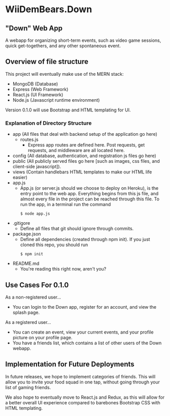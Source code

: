 # WiiDemBears.Down

## "Down" Web App

A webapp for organizing short-term events, such as video game sessions, quick get-togethers, and any other spontaneous event.   

## Overview of file structure

This project will eventually make use of the MERN stack:
* MongoDB (Database)
* Express (Web Framework)
* React.js (UI Framework)
* Node.js (Javascript runtime environment)

Version 0.1.0 will use Bootstrap and HTML templating for UI. 

### Explanation of Directory Structure

* app (All files that deal with backend setup of the application go here)
    * routes.js
       * Express app routes are defined here. Post requests, get requests, and middleware are all located here. 
* config (All database, authentication, and registration js files go here)
* public (All publicly served files go here [such as images, css files, and client-side javascript]).
* views (Contain handlebars HTML templates to make our HTML life easier)
* app.js
    * App.js (or server.js should we choose to deploy on Heroku), is the entry point to the web app. Everything begins from
    this js file, and almost every file in the project can be reached through this file. To run the app, in a terminal run
    the command 
        ```console 
        $ node app.js 
        ```
* .gitigore
    * Define all files that git should ignore through commits. 
* package.json
    * Define all dependencies (created through npm init). If you just cloned this repo, you should run
        ```console
        $ npm init
        ```
* README.md
    * You're reading this right now, aren't you?

## Use Cases For 0.1.0

As a non-registered user...

* You can login to the Down app, register for an account, and view the splash page.

As a registered user...
    
* You can create an event, view your current events, and your profile picture on your profile page. 
* You have a friends list, which contains a list of other users of the Down webapp.

## Implementation for Future Deployments

In future releases, we hope to implement categories of friends. This will allow you to invite your food squad in one tap, without going through your list of gaming friends. 

We also hope to eventually move to React.js and Redux, as this will allow for a better overall UI experience compared to barebones Bootstrap CSS with HTML templating. 
